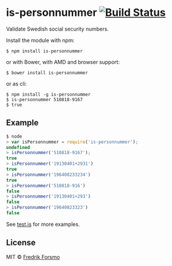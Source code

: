 # is-personnummer [![Build Status](https://secure.travis-ci.org/personnummer/js.png?branch=master)](http://travis-ci.org/personnummer/js)

Validate Swedish social security numbers.

Install the module with npm:

```
$ npm install is-personnummer
```

or with Bower, with AMD and browser support:

```
$ bower install is-personnummer
```

or as cli:

```
$ npm install -g is-personnummer
$ is-personnummer 510818-9167
$ true
```

## Example

```javascript
$ node
> var isPersonnummer = require('is-personnummer');
undefined
> isPersonnummer('510818-9167');
true
> isPersonnummer('19130401+2931')
true
> isPersonnummer('196408233234')
true
> isPersonnummer('510818-916')
false
> isPersonnummer('19130401+293')
false
> isPersonnummer('19640823323')
false
```

See [test.js](test.js) for more examples.

## License

MIT © [Fredrik Forsmo](https://github.com/frozzare)
